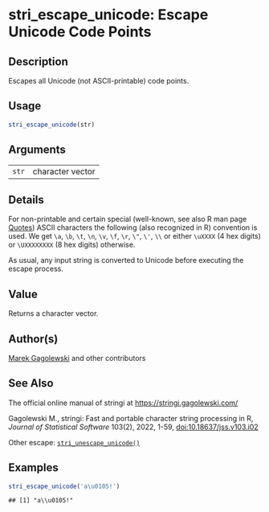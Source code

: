# stri_escape_unicode: Escape Unicode Code Points

## Description

Escapes all Unicode (not ASCII-printable) code points.

## Usage

``` r
stri_escape_unicode(str)
```

## Arguments

|       |                  |
|-------|------------------|
| `str` | character vector |

## Details

For non-printable and certain special (well-known, see also R man page [Quotes](https://stat.ethz.ch/R-manual/R-devel/library/base/html/Quotes.html)) ASCII characters the following (also recognized in R) convention is used. We get `\a`, `\b`, `\t`, `\n`, `\v`, `\f`, `\r`, `\"`, `\'`, `\\` or either `\uXXXX` (4 hex digits) or `\UXXXXXXXX` (8 hex digits) otherwise.

As usual, any input string is converted to Unicode before executing the escape process.

## Value

Returns a character vector.

## Author(s)

[Marek Gagolewski](https://www.gagolewski.com/) and other contributors

## See Also

The official online manual of <span class="pkg">stringi</span> at <https://stringi.gagolewski.com/>

Gagolewski M., <span class="pkg">stringi</span>: Fast and portable character string processing in R, *Journal of Statistical Software* 103(2), 2022, 1-59, [doi:10.18637/jss.v103.i02](https://doi.org/10.18637/jss.v103.i02)

Other escape: [`stri_unescape_unicode()`](stri_unescape_unicode.md)

## Examples




```r
stri_escape_unicode('a\u0105!')
```

```
## [1] "a\\u0105!"
```
